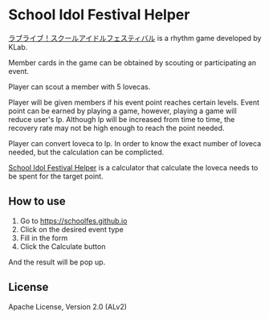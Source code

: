 # School Idol Festival Helper

[ラブライブ！スクールアイドルフェスティバル](https://lovelive.bushimo.jp/) is a rhythm game developed by KLab.

Member cards in the game can be obtained by scouting or participating an event.

Player can scout a member with 5 lovecas.

Player will be given members if his event point reaches certain levels. Event point can be earned by playing a game, however, playing a game will reduce user's lp. Although lp will be increased from time to time, the recovery rate may not be high enough to reach the point needed.

Player can convert loveca to lp. In order to know the exact number of loveca needed, but the calculation can be complicted.

[School Idol Festival Helper](https://github.com/schoolfes/schoolfes.github.io) is a calculator that calculate the loveca needs to be spent for the target point.

## How to use

1. Go to https://schoolfes.github.io
1. Click on the desired event type
1. Fill in the form
1. Click the Calculate button

And the result will be pop up.

## License
Apache License, Version 2.0 (ALv2)
